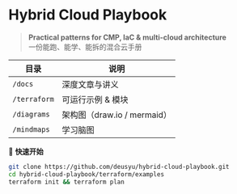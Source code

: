 # Hybrid Cloud Playbook

> **Practical patterns for CMP, IaC & multi-cloud architecture**  
> 一份能跑、能学、能拆的混合云手册

| 目录 | 说明 |
| ---- | ---- |
| `/docs` | 深度文章与讲义 |
| `/terraform` | 可运行示例 & 模块 |
| `/diagrams` | 架构图（draw.io / mermaid） |
| `/mindmaps` | 学习脑图 |

📖 **快速开始**

```bash
git clone https://github.com/deusyu/hybrid-cloud-playbook.git
cd hybrid-cloud-playbook/terraform/examples
terraform init && terraform plan
